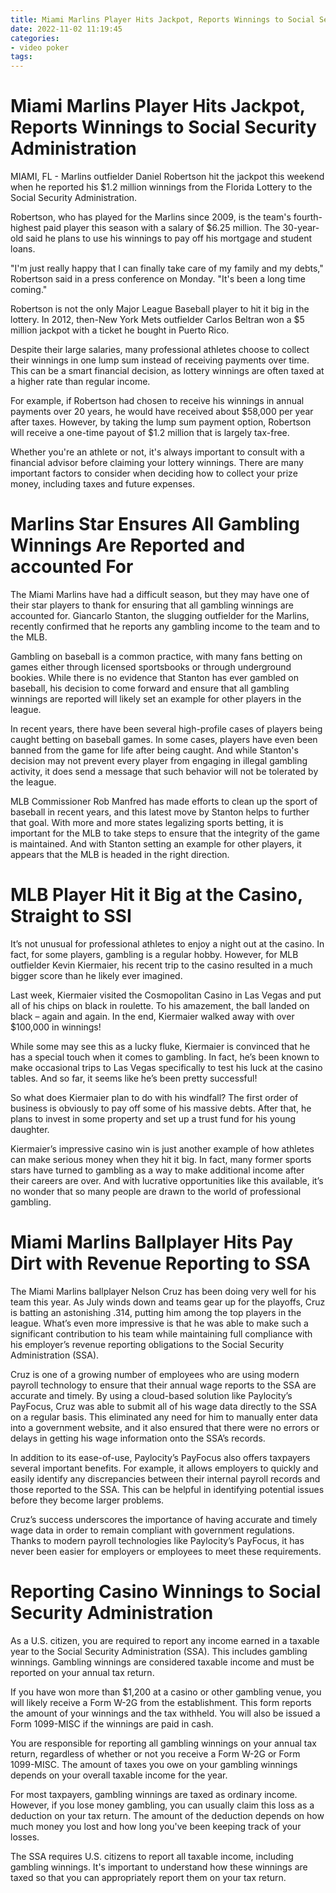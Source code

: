 ```yaml
---
title: Miami Marlins Player Hits Jackpot, Reports Winnings to Social Security Administration
date: 2022-11-02 11:19:45
categories:
- video poker
tags:
---
```



#  Miami Marlins Player Hits Jackpot, Reports Winnings to Social Security Administration

MIAMI, FL - Marlins outfielder Daniel Robertson hit the jackpot this weekend when he reported his $1.2 million winnings from the Florida Lottery to the Social Security Administration.

Robertson, who has played for the Marlins since 2009, is the team's fourth-highest paid player this season with a salary of $6.25 million. The 30-year-old said he plans to use his winnings to pay off his mortgage and student loans.

"I'm just really happy that I can finally take care of my family and my debts," Robertson said in a press conference on Monday. "It's been a long time coming."

Robertson is not the only Major League Baseball player to hit it big in the lottery. In 2012, then-New York Mets outfielder Carlos Beltran won a $5 million jackpot with a ticket he bought in Puerto Rico.

Despite their large salaries, many professional athletes choose to collect their winnings in one lump sum instead of receiving payments over time. This can be a smart financial decision, as lottery winnings are often taxed at a higher rate than regular income.

For example, if Robertson had chosen to receive his winnings in annual payments over 20 years, he would have received about $58,000 per year after taxes. However, by taking the lump sum payment option, Robertson will receive a one-time payout of $1.2 million that is largely tax-free.

Whether you're an athlete or not, it's always important to consult with a financial advisor before claiming your lottery winnings. There are many important factors to consider when deciding how to collect your prize money, including taxes and future expenses.

#  Marlins Star Ensures All Gambling Winnings Are Reported and accounted For

The Miami Marlins have had a difficult season, but they may have one of their star players to thank for ensuring that all gambling winnings are accounted for. Giancarlo Stanton, the slugging outfielder for the Marlins, recently confirmed that he reports any gambling income to the team and to the MLB.

Gambling on baseball is a common practice, with many fans betting on games either through licensed sportsbooks or through underground bookies. While there is no evidence that Stanton has ever gambled on baseball, his decision to come forward and ensure that all gambling winnings are reported will likely set an example for other players in the league.

In recent years, there have been several high-profile cases of players being caught betting on baseball games. In some cases, players have even been banned from the game for life after being caught. And while Stanton's decision may not prevent every player from engaging in illegal gambling activity, it does send a message that such behavior will not be tolerated by the league.

MLB Commissioner Rob Manfred has made efforts to clean up the sport of baseball in recent years, and this latest move by Stanton helps to further that goal. With more and more states legalizing sports betting, it is important for the MLB to take steps to ensure that the integrity of the game is maintained. And with Stanton setting an example for other players, it appears that the MLB is headed in the right direction.

#  MLB Player Hit it Big at the Casino, Straight to SSI

It’s not unusual for professional athletes to enjoy a night out at the casino. In fact, for some players, gambling is a regular hobby. However, for MLB outfielder Kevin Kiermaier, his recent trip to the casino resulted in a much bigger score than he likely ever imagined.

Last week, Kiermaier visited the Cosmopolitan Casino in Las Vegas and put all of his chips on black in roulette. To his amazement, the ball landed on black – again and again. In the end, Kiermaier walked away with over $100,000 in winnings!

While some may see this as a lucky fluke, Kiermaier is convinced that he has a special touch when it comes to gambling. In fact, he’s been known to make occasional trips to Las Vegas specifically to test his luck at the casino tables. And so far, it seems like he’s been pretty successful!

So what does Kiermaier plan to do with his windfall? The first order of business is obviously to pay off some of his massive debts. After that, he plans to invest in some property and set up a trust fund for his young daughter.

Kiermaier’s impressive casino win is just another example of how athletes can make serious money when they hit it big. In fact, many former sports stars have turned to gambling as a way to make additional income after their careers are over. And with lucrative opportunities like this available, it’s no wonder that so many people are drawn to the world of professional gambling.

#  Miami Marlins Ballplayer Hits Pay Dirt with Revenue Reporting to SSA

The Miami Marlins ballplayer Nelson Cruz has been doing very well for his team this year. As July winds down and teams gear up for the playoffs, Cruz is batting an astonishing .314, putting him among the top players in the league. What’s even more impressive is that he was able to make such a significant contribution to his team while maintaining full compliance with his employer’s revenue reporting obligations to the Social Security Administration (SSA).

Cruz is one of a growing number of employees who are using modern payroll technology to ensure that their annual wage reports to the SSA are accurate and timely. By using a cloud-based solution like Paylocity’s PayFocus, Cruz was able to submit all of his wage data directly to the SSA on a regular basis. This eliminated any need for him to manually enter data into a government website, and it also ensured that there were no errors or delays in getting his wage information onto the SSA’s records.

In addition to its ease-of-use, Paylocity’s PayFocus also offers taxpayers several important benefits. For example, it allows employers to quickly and easily identify any discrepancies between their internal payroll records and those reported to the SSA. This can be helpful in identifying potential issues before they become larger problems.

Cruz’s success underscores the importance of having accurate and timely wage data in order to remain compliant with government regulations. Thanks to modern payroll technologies like Paylocity’s PayFocus, it has never been easier for employers or employees to meet these requirements.

#  Reporting Casino Winnings to Social Security Administration

As a U.S. citizen, you are required to report any income earned in a taxable year to the Social Security Administration (SSA). This includes gambling winnings. Gambling winnings are considered taxable income and must be reported on your annual tax return.

If you have won more than $1,200 at a casino or other gambling venue, you will likely receive a Form W-2G from the establishment. This form reports the amount of your winnings and the tax withheld. You will also be issued a Form 1099-MISC if the winnings are paid in cash.

You are responsible for reporting all gambling winnings on your annual tax return, regardless of whether or not you receive a Form W-2G or Form 1099-MISC. The amount of taxes you owe on your gambling winnings depends on your overall taxable income for the year.

For most taxpayers, gambling winnings are taxed as ordinary income. However, if you lose money gambling, you can usually claim this loss as a deduction on your tax return. The amount of the deduction depends on how much money you lost and how long you've been keeping track of your losses.

The SSA requires U.S. citizens to report all taxable income, including gambling winnings. It's important to understand how these winnings are taxed so that you can appropriately report them on your tax return.